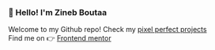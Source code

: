 <h3>👋 Hello! I'm Zineb Boutaa</h3>

Welcome to my Github repo!
Check my [pixel perfect projects](https://github.com/zineb-Bou/my-pixel-perfect-projects)  
Find me on 👉 [Frontend mentor](https://www.frontendmentor.io/profile/zineb-Bou)

<!--
**zineb-Bou/zineb-Bou** is a ✨ _special_ ✨ repository because its `README.md` (this file) appears on your GitHub profile.

Here are some ideas to get you started:

- 🔭 I’m currently working on ...
- 🌱 I’m currently learning ...
- 👯 I’m looking to collaborate on ...
- 🤔 I’m looking for help with ...
- 💬 Ask me about ...
- 📫 How to reach me: ...
- 😄 Pronouns: ...
- ⚡ Fun fact: ...
-->
